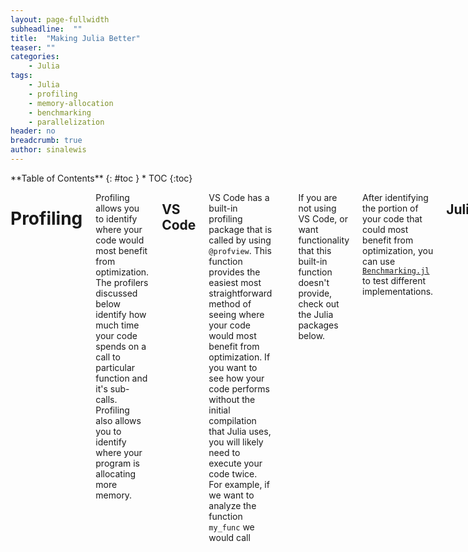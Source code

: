 ```yaml
---
layout: page-fullwidth
subheadline:  ""
title:  "Making Julia Better"
teaser: ""
categories:
    - Julia
tags:
    - Julia
    - profiling
    - memory-allocation
    - benchmarking
    - parallelization
header: no
breadcrumb: true
author: sinalewis
---
```

<div class="row">
<div class="medium-4 medium-push-8 columns" markdown="1">
<div class="panel radius" markdown="1">
**Table of Contents**
{: #toc }
*  TOC
{:toc}
</div>
</div><!-- /.medium-4.columns -->

<div class="medium-8 medium-pull-4 columns" markdown="1">

# Profiling

Profiling allows you to identify where your code would most benefit from optimization. The profilers discussed below identify how much time your code spends on a call to particular function and it's sub-calls. Profiling also allows you to identify where your program is allocating more memory.

## VS Code

VS Code has a built-in profiling package that is called by using `@profview`. This function provides the easiest most straightforward method of seeing where your code would most benefit from optimization. If you want to see how your code performs without the initial compilation that Julia uses, you will likely need to execute your code twice. For example, if we want to analyze the function `my_func` we would call
```julia
 # the results from this call might contain Julia compilation information
@profview my_func()

 # the results from this call should show only runtime information about the function
@profview my_func()
```
If you are not using VS Code, or want functionality that this built-in function doesn't provide, check out the Julia packages below.

After identifying the portion of your code that could most benefit from optimization, you can use [`Benchmarking.jl`]() to test different implementations.

## Julia

Julia provides a profiling package, straightforwardly called [`Profiler.jl`](https://docs.julialang.org/en/v1/manual/profile/). The output that comes with the standard library is purely text-based. If you want to generate flamegraphs as a visual way to profile the code, like the one below, we need to import more packages.

<img class="t60" src="{{ site.urlimg }}flamegraph_example.png" alt="Example of a flamegraph" caption="Example of a flamegraph from the [FlameGraphs.jl](https://timholy.github.io/FlameGraphs.jl/stable/#) documentation page.">

`FlameGraphs.jl` provides the basic functionality to convert the data given by Julia's `Profile.jl` into something that we can plot. We then need to add `ProfileView.jl` to be able to generate interactive plots.

## Basic Commands

If you decide to only include the `Profile.jl` package then you would run the following code to profile the function `myfunc`:

```julia
myfunc(); # run once to force compilation and avoid profiling Julia's compiler'

using Profile
@profile myfunc()

Profile.print()
```

The [`Profiler.jl` documentation](https://docs.julialang.org/en/v1/manual/profile/) explains how to interpret the output. Every time you profile a piece of code with `@profile` the output is added to a buffer that is printed with `Profile.print()`. If you want to start fresh you can run `Profile.clear()`. More in-depth information about profiling your code with only `Profile.jl` is available in the documentation.

If you decide to generate flamegraphs, you will use both `FlameGraphs.jl` and `ProfileView.jl`. Additionally, it seems that if you specifically want an SVG you should also include `ProfileSVG.jl`. The examples in the documentation use the command `@profview f(args...)` to profile the code, which is shorthand for `Profile.clear(); @profile f(args...); ProfileView.view()`. In VSCode you will get an error if you try to use this shorthand. VS Code has its own `@profview` defined, which creates a conflict. You can fix the conflict by specifying `ProfileView.@profview`. I tested this on my own code and the input and results are shown below.

```julia
using T4Chain # name of the module that I'm coding up
using Profile, FlameGraphs, ProfileView # packages for profiling

# running once to force compilation, saving results for plotting and analysis
Eavg, Econv, tempAvg = T4Chain.OneDThermal()

ProfileView.@profview T4Chain.OneDThermal()
```

<img class="t60" src="{{ site.urlimg }}flamegraph_Sina-example.png" alt="Example of a flamegraph" caption="Example of a flamegraph from Sina's code.">

# Memory Allocation

Julia allows you to track line-by-line allocation. To do this, you need to start Julia with the `--track-allocation=<setting>` command-line option. The settings available are `none`, the default, doesn't measure allocation, `user`, measure memory allocation everywhere except Julia's core code, and `all`, which does include Julia's core code. Typically, you are interested in analysing your own code and will use the `user` setting.

After starting Julia with this command-line option, you can run the code that you want analysed. Because compilation requires memory allocation, it is recommended that you force compilation by executing your code and any auxiliary statements it requires before then calling `Profile.clear_malloc_data()`. This command resets all allocation counters and allows a compilation free view of the memory allocation in your code. After again executing the commands you wish to analyse, quit Julia to trigger the generation of `.mem.` files. These files contain the line-by-line analysis of your code. For every line where memory was allocated, the total amount in bytes is recorded on the left. For example, a section of my analysed code reads

```bash
        - function velocityRescale(T::Float64, pSection, osc::Oscillators)
        -     # determine current kinetic energy of region being rescaled
        -     # choice of units results in KE being equal to the temperature
        - 
        -     # handle a section that is broken into two pieces
  9600144     temp = []
        0     for k in pSection
1273614608         push!(temp, k .* k)
        -     end
        0     KE = sum(temp)
        -     temp = 0
        -     # if KE has a length greater than 1 (i.e. is not just a number) then we had two sections and need to sum again
        0     if length(KE) > 1
  1600032         KE = sum(KE)
        -     end
        - 
        -     # determine scaling factor
        -     # osc.N is the total number of oscillators in the system
        -     # the number per region (hot,cold,system) is a third of the total
  9600144     λ = sqrt((osc.N / 3) * T / KE)
        - 
        -     # re-scale the momentum
        0     return λ .* pSection
        - end
```

# Benchmarking

# Parallelization